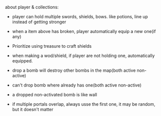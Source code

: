about player & collections:

- player can hold multiple swords, shields, bows. like potions, line up instead of getting stronger

- when a item above has broken, player automatically equip a new one(if any)

- Prioritize using treasure to craft shields

- when making a wod/shield, if player are not holding one, automatically equipped.

- drop a bomb will destroy other bombs in the map(both active non-active)

- can't drop bomb where already has one(both active non-active)

- a dropped non-activated bomb is like wall

- if multiple portals overlap, always usse the first one, it may be random, but it doesn't matter
